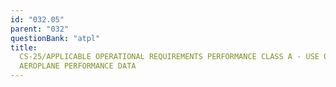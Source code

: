 ```yaml
---
id: "032.05"
parent: "032"
questionBank: "atpl"
title:
  CS-25/APPLICABLE OPERATIONAL REQUIREMENTS PERFORMANCE CLASS A - USE OF
  AEROPLANE PERFORMANCE DATA
---
```

